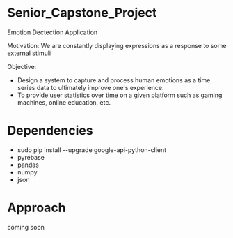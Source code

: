 # Senior_Capstone_Project
Emotion Dectection Application

Motivation: We are constantly displaying expressions as a response to some external stimuli

Objective:
  - Design a system to capture and process human emotions as a time series data to ultimately improve one's experience.
  - To provide user statistics over time on a given platform such as gaming machines, online education, etc.
  
# Dependencies
- sudo pip install --upgrade google-api-python-client
- pyrebase
- pandas
- numpy
- json

# Approach
coming soon
